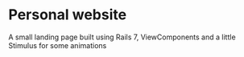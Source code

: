 # Personal website

A small landing page built using Rails 7, ViewComponents and a little Stimulus for some animations
